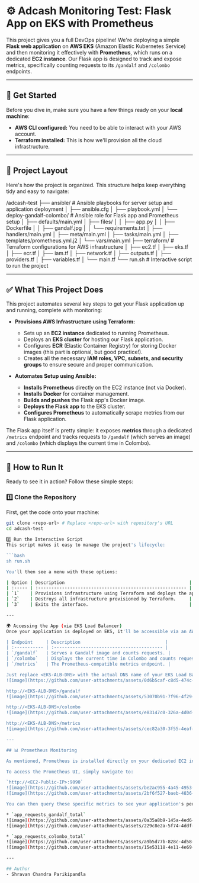 # ⚙️ Adcash Monitoring Test: Flask App on EKS with Prometheus

This project gives you a full DevOps pipeline! We're deploying a simple **Flask web application** on **AWS EKS** (Amazon Elastic Kubernetes Service) and then monitoring it effectively with **Prometheus**, which runs on a dedicated **EC2 instance**. Our Flask app is designed to track and expose metrics, specifically counting requests to its `/gandalf` and `/colombo` endpoints.

---

## 🚀 Get Started

Before you dive in, make sure you have a few things ready on your **local machine**:

* **AWS CLI configured:** You need to be able to interact with your AWS account.
* **Terraform installed:** This is how we'll provision all the cloud infrastructure.

---

## 📁 Project Layout

Here's how the project is organized. This structure helps keep everything tidy and easy to navigate:

/adcash-test
├── ansible/                  # Ansible playbooks for server setup and application deployment
│ ├── ansible.cfg
│ ├── playbook.yml
│ └── deploy-gandalf-colombo/ # Ansible role for Flask app and Prometheus setup
│     ├── defaults/main.yml
│     ├── files/
│     │ ├── app.py
│     │ ├── Dockerfile
│     │ ├── gandalf.jpg
│     │ └── requirements.txt
│     ├── handlers/main.yml
│     ├── meta/main.yml
│     ├── tasks/main.yml
│     ├── templates/prometheus.yml.j2
│     └── vars/main.yml
├── terraform/                # Terraform configurations for AWS infrastructure
│ ├── ec2.tf
│ ├── eks.tf
│ ├── ecr.tf
│ ├── iam.tf
│ ├── network.tf
│ ├── outputs.tf
│ ├── providers.tf
│ ├── variables.tf
│ └── main.tf
└── run.sh                    # Interactive script to run the project

---

## ✅ What This Project Does

This project automates several key steps to get your Flask application up and running, complete with monitoring:

* **Provisions AWS Infrastructure using Terraform:**
    * Sets up an **EC2 instance** dedicated to running Prometheus.
    * Deploys an **EKS cluster** for hosting our Flask application.
    * Configures **ECR** (Elastic Container Registry) for storing Docker images (this part is optional, but good practice!).
    * Creates all the necessary **IAM roles, VPC, subnets, and security groups** to ensure secure and proper communication.

* **Automates Setup using Ansible:**
    * **Installs Prometheus** directly on the EC2 instance (not via Docker).
    * **Installs Docker** for container management.
    * **Builds and pushes** the Flask app's Docker image.
    * **Deploys the Flask app** to the EKS cluster.
    * **Configures Prometheus** to automatically scrape metrics from our Flask application.

The Flask app itself is pretty simple: it exposes **metrics** through a dedicated `/metrics` endpoint and tracks requests to `/gandalf` (which serves an image) and `/colombo` (which displays the current time in Colombo).

---

## 🚀 How to Run It

Ready to see it in action? Follow these simple steps:

### 1️⃣ Clone the Repository

First, get the code onto your machine:

```bash
git clone <repo-url> # Replace <repo-url> with repository's URL
cd adcash-test

2️⃣ Run the Interactive Script
This script makes it easy to manage the project's lifecycle:

```bash
sh run.sh

You'll then see a menu with these options:

| Option | Description                                               |
| :----- | :-------------------------------------------------------- |
| `1`    | Provisions infrastructure using Terraform and deploys the app using Ansible. |
| `2`    | Destroys all infrastructure provisioned by Terraform.     |
| `3`    | Exits the interface.                                      |

---

🌍 Accessing the App (via EKS Load Balancer)
Once your application is deployed on EKS, it'll be accessible via an AWS Application Load Balancer. You can reach the following endpoints:

| Endpoint     | Description                                |
| :----------- | :----------------------------------------- |
| `/gandalf`   | Serves a Gandalf image and counts requests. |
| `/colombo`   | Displays the current time in Colombo and counts requests. |
| `/metrics`   | The Prometheus-compatible metrics endpoint. |

Just replace <EKS-ALB-DNS> with the actual DNS name of your EKS Load Balancer:
![image](https://github.com/user-attachments/assets/0d6b5caf-c8d5-474c-aefc-4944d1c47138)

http://<EKS-ALB-DNS>/gandalf
![image](https://github.com/user-attachments/assets/53070b91-7f96-4f29-bdf5-dcbca8a16feb)

http://<EKS-ALB-DNS>/colombo
![image](https://github.com/user-attachments/assets/e83147c0-326a-4d0d-8d56-dcb644d178d7)

http://<EKS-ALB-DNS>/metrics
![image](https://github.com/user-attachments/assets/cec82a30-3f55-4eaf-84dc-9a71d76384ae)

---

## 📊 Prometheus Monitoring

As mentioned, Prometheus is installed directly on your dedicated EC2 instance.

To access the Prometheus UI, simply navigate to:

`http://<EC2-Public-IP>:9090`
![image](https://github.com/user-attachments/assets/be2ac955-4a45-4953-977f-f85c545174e0)
![image](https://github.com/user-attachments/assets/2bf6f527-baeb-4836-aae0-6895442a4f83)

You can then query these specific metrics to see your application's performance:

* `app_requests_gandalf_total`
![image](https://github.com/user-attachments/assets/0a35a8b9-145a-4ed6-9e07-8ca550ae5976)
![image](https://github.com/user-attachments/assets/229c8e2a-5f74-4ddf-9b6b-ef96d2365b24)

* `app_requests_colombo_total`
![image](https://github.com/user-attachments/assets/a9b5d77b-828c-4d58-9df4-c961f6c6bb80)
![image](https://github.com/user-attachments/assets/15e53118-4e11-4e69-900c-d129e5b15b3b)

---

## Author
- Shravan Chandra Parikipandla
